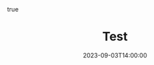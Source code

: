---
title: Test
event: Test
location: Test
  
tags: []

date: 2023-09-03T14:00:00
date_end: 2023-09-03T15:00:00

links:
# - icon: desktop
#   icon_pack: fas
#   name: website
#   url: https://www.ohsu.edu/research-week


abstract: ""

abstract_short: ""

all_day: false
authors: []
draft: false
featured: false
math: true
---